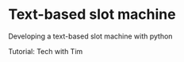 # Text-based slot machine

Developing a text-based slot machine with python

Tutorial: Tech with Tim